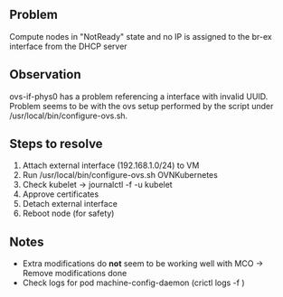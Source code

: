 Problem
---
Compute nodes in "NotReady" state and no IP is assigned to the br-ex interface from the DHCP server

Observation
---
ovs-if-phys0 has a problem referencing a interface with invalid UUID. Problem seems to be with the ovs setup performed by the script
under /usr/local/bin/configure-ovs.sh.

Steps to resolve
---
1. Attach external interface (192.168.1.0/24) to VM
2. Run /usr/local/bin/configure-ovs.sh OVNKubernetes
3. Check kubelet -> journalctl -f -u kubelet
3. Approve certificates
4. Detach external interface
5. Reboot node (for safety)

Notes
---
* Extra modifications do **not** seem to be working well with MCO -> Remove modifications done
* Check logs for pod machine-config-daemon (crictl logs -f <machine-config-daemon-container-id>)
